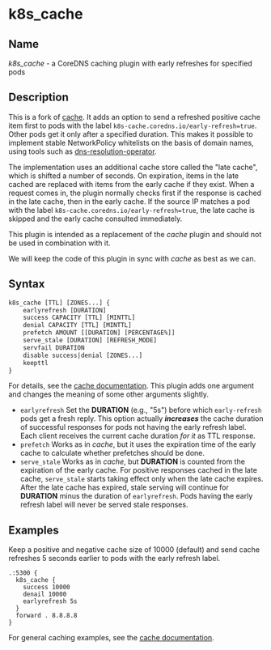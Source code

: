 # k8s_cache

## Name

*k8s_cache* - a CoreDNS caching plugin with early refreshes for specified pods

## Description

This is a fork of [cache](https://github.com/coredns/coredns/tree/master/plugin/cache). It
adds an option to send a refreshed positive cache item first to pods with the label
`k8s-cache.coredns.io/early-refresh=true`. Other pods get it only after a specified
duration. This makes it possible to implement stable NetworkPolicy whitelists on the basis
of domain names, using tools such as
[dns-resolution-operator](https://github.com/delta10/dns-resolution-operator).

The implementation uses an additional cache store called the "late cache", which is
shifted a number of seconds. On expiration, items in the late cached are replaced with
items from the early cache if they exist. When a request comes in, the plugin normally
checks first if the response is cached in the late cache, then in the early cache. If the
source IP matches a pod with the label `k8s-cache.coredns.io/early-refresh=true`, the late
cache is skipped and the early cache consulted immediately.

This plugin is intended as a replacement of the *cache* plugin and should not be used in
combination with it.

We will keep the code of this plugin in sync with *cache* as best as we can.

## Syntax

~~~ txt
k8s_cache [TTL] [ZONES...] {
    earlyrefresh [DURATION]
    success CAPACITY [TTL] [MINTTL]
    denial CAPACITY [TTL] [MINTTL]
    prefetch AMOUNT [[DURATION] [PERCENTAGE%]]
    serve_stale [DURATION] [REFRESH_MODE]
    servfail DURATION
    disable success|denial [ZONES...]
    keepttl
}
~~~

For details, see the [cache documentation](https://coredns.io/plugins/cache/). This plugin
adds one argument and changes the meaning of some other arguments slightly.

* `earlyrefresh` Set the **DURATION** (e.g., "5s") before which `early-refresh` pods get a
fresh reply. This option actually ***increases*** the cache duration of successful
responses for pods not having the early refresh label. Each client receives the current
cache duration *for it* as TTL response.
* `prefetch` Works as in *cache*, but it uses the expiration time of the early cache to
calculate whether prefetches should be done.
* `serve_stale` Works as in *cache*, but **DURATION** is counted from the expiration of
the early cache. For positive responses cached in the late cache, `serve_stale` starts
taking effect only when the late cache expires. After the late cache has expired, stale
serving will continue for **DURATION** minus the duration of `earlyrefresh`. Pods having
the early refresh label will never be served stale responses.

## Examples

Keep a positive and negative cache size of 10000 (default) and send cache refreshes 5
seconds earlier to pods with the early refresh label.

~~~ corefile
.:5300 {
  k8s_cache {
    success 10000
    denail 10000
    earlyrefresh 5s
  }
  forward . 8.8.8.8
}
~~~

For general caching examples, see the [cache documentation](https://coredns.io/plugins/cache/).
